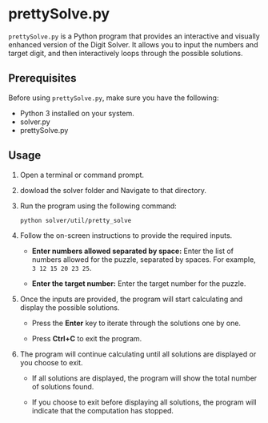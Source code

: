 # prettySolve.py

`prettySolve.py` is a Python program that provides an interactive and visually enhanced version of the Digit Solver. It allows you to input the numbers and target digit, and then interactively loops through the possible solutions.

## Prerequisites

Before using `prettySolve.py`, make sure you have the following:

- Python 3 installed on your system.
- solver.py
- prettySolve.py

## Usage

1. Open a terminal or command prompt.

2. dowload the solver folder and Navigate to that directory.

3. Run the program using the following command:

   ```bash
   python solver/util/pretty_solve
   ```

4. Follow the on-screen instructions to provide the required inputs.

   - **Enter numbers allowed separated by space:** Enter the list of numbers allowed for the puzzle, separated by spaces. For example, `3 12 15 20 23 25`.

   - **Enter the target number:** Enter the target number for the puzzle.

5. Once the inputs are provided, the program will start calculating and display the possible solutions.

   - Press the **Enter** key to iterate through the solutions one by one.

   - Press **Ctrl+C** to exit the program.

6. The program will continue calculating until all solutions are displayed or you choose to exit.

   - If all solutions are displayed, the program will show the total number of solutions found.

   - If you choose to exit before displaying all solutions, the program will indicate that the computation has stopped.
